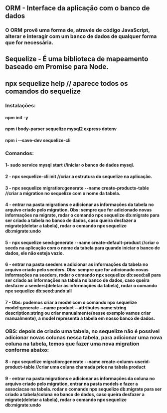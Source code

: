 ## ORM - Interface da aplicação com o banco de dados
### O ORM provê uma forma de, através de código JavaScript, alterar e interagir com um banco de dados de qualquer forma que for necessária.

## Sequelize - É uma biblioteca de mapeamento baseado em Promise para Node.

## npx sequelize help   //   aparece todos os comandos do sequelize

### Instalações:
#### npm init -y
#### npm i body-parser sequelize mysql2 express dotenv
#### npm i --save-dev sequelize-cli

### Comandos:
#### 1- sudo service mysql start     //iniciar o banco de dados mysql.
#### 2 - npx sequelize-cli init       //criar a estrutura do sequelize na aplicação.
#### 3 - npx sequelize migration:generate --name create-products-table      //criar a migration no sequelize com o nome da tabela.
#### 4 - entrar na pasta migrations e adicionar as informações da tabela no arquivo criado pelo migration. Obs: sempre que for adicionado novas informações na migrate, rodar o comando npx sequelize db:migrate para ser criado a tabela no banco de dados, caso queira desfazer a migrate(deletar a tabela), rodar o comando npx sequelize db:migrate:undo
#### 5 - npx sequelize seed:generate --name create-default-product   //criar o seeds na aplicação com o nome da tabela para quando iniciar o banco de dados, ele não esteja vazio.
#### 6 - entrar na pasta seeders e adicionar as informações da tabela no arquivo criado pelo seeders. Obs: sempre que for adicionado novas informações na seeders, rodar o comando npx sequelize db:seed:all para ser criado as informações na tabela no banco de dados, caso queira desfazer a seeders(deletar as informações da tabela), rodar o comando npx sequelize db:seed:undo:all
#### 7 - Obs: podemos criar a model com o comando npx sequelize model:generate --name product --attributes name:string description:string ou criar manualmente(nesse exemplo vamos criar manualmente), a model representa a tabela em nosso banco de dados.

### OBS: depois de criado uma tabela, no sequelize não é possível adicionar novas colunas nessa tabela, para adicionar uma nova coluna na tabela, temos que fazer uma nova migration conforme abaixo:

#### 8 - npx sequelize migration:generate --name create-column-userid-product-table  //criar uma coluna chamada price na tabela product
#### 9 - entrar na pasta migrations e adicionar as informações da coluna no arquivo criado pelo migration, entrar na pasta models e fazer a associacao na tabela. rodar o comando npx sequelize db:migrate para ser criado a tabela/coluna no banco de dados, caso queira desfazer a migrate(deletar a tabela), rodar o comando npx sequelize db:migrate:undo
